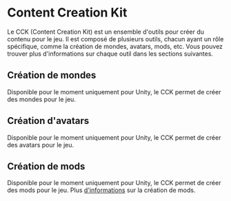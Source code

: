 # Content Creation Kit

Le CCK (Content Creation Kit) est un ensemble d'outils pour créer du contenu pour le jeu.
Il est composé de plusieurs outils, chacun ayant un rôle spécifique, comme la création de mondes, avatars, mods, etc.
Vous pouvez trouver plus d'informations sur chaque outil dans les sections suivantes.

## Création de mondes

Disponible pour le moment uniquement pour Unity, le CCK permet de créer des mondes pour le jeu.

## Création d'avatars

Disponible pour le moment uniquement pour Unity, le CCK permet de créer des avatars pour le jeu.

## Création de mods

Disponible pour le moment uniquement pour Unity, le CCK permet de créer des mods pour le jeu.
Plus [d'informations](./modding/) sur la création de mods.
